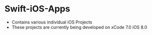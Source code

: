 # Swift-iOS-Apps
* Contains various individual iOS Projects 
* These projects are currently being developed on xCode 7.0 iOS 8.0
